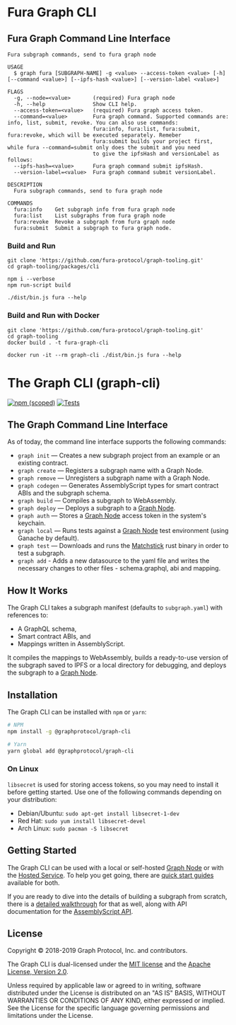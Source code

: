 # Fura Graph CLI
## Fura Graph Command Line Interface
```
Fura subgraph commands, send to fura graph node

USAGE
  $ graph fura [SUBGRAPH-NAME] -g <value> --access-token <value> [-h] [--command <value>] [--ipfs-hash <value>] [--version-label <value>]

FLAGS
  -g, --node=<value>       (required) Fura graph node
  -h, --help               Show CLI help.
  --access-token=<value>   (required) Fura graph access token.
  --command=<value>        Fura graph command. Supported commands are: info, list, submit, revoke. You can also use commands:
                           fura:info, fura:list, fura:submit, fura:revoke, which will be executed separately. Remeber
                           fura:submit builds your project first, while fura --command=submit only does the submit and you need
                           to give the ipfsHash and versionLabel as follows:
  --ipfs-hash=<value>      Fura graph command submit ipfsHash.
  --version-label=<value>  Fura graph command submit versionLabel.

DESCRIPTION
  Fura subgraph commands, send to fura graph node

COMMANDS
  fura:info    Get subgraph info from fura graph node
  fura:list    List subgraphs from fura graph node
  fura:revoke  Revoke a subgraph from fura graph node
  fura:submit  Submit a subgraph to fura graph node.
```

### Build and Run
```
git clone 'https://github.com/fura-protocol/graph-tooling.git'
cd graph-tooling/packages/cli

npm i --verbose
npm run-script build

./dist/bin.js fura --help
```

### Build and Run with Docker
```
git clone 'https://github.com/fura-protocol/graph-tooling.git'
cd graph-tooling
docker build . -t fura-graph-cli

docker run -it --rm graph-cli ./dist/bin.js fura --help
```

# The Graph CLI (graph-cli)

[![npm (scoped)](https://img.shields.io/npm/v/@graphprotocol/graph-cli.svg?color=success)](https://www.npmjs.com/package/@graphprotocol/graph-cli)
[![Tests](https://github.com/graphprotocol/graph-cli/actions/workflows/ci.yml/badge.svg)](https://github.com/graphprotocol/graph-cli/actions/workflows/ci.yml)

## The Graph Command Line Interface

As of today, the command line interface supports the following commands:

- `graph init` — Creates a new subgraph project from an example or an existing contract.
- `graph create` — Registers a subgraph name with a Graph Node.
- `graph remove` — Unregisters a subgraph name with a Graph Node.
- `graph codegen` — Generates AssemblyScript types for smart contract ABIs and the subgraph schema.
- `graph build` — Compiles a subgraph to WebAssembly.
- `graph deploy` — Deploys a subgraph to a
  [Graph Node](https://github.com/graphprotocol/graph-node).
- `graph auth` — Stores a [Graph Node](https://github.com/graphprotocol/graph-node) access token in
  the system's keychain.
- `graph local` — Runs tests against a [Graph Node](https://github.com/graphprotocol/graph-node)
  test environment (using Ganache by default).
- `graph test` — Downloads and runs the [Matchstick](https://github.com/LimeChain/matchstick) rust
  binary in order to test a subgraph.
- `graph add` - Adds a new datasource to the yaml file and writes the necessary changes to other
  files - schema.graphql, abi and mapping.

## How It Works

The Graph CLI takes a subgraph manifest (defaults to `subgraph.yaml`) with references to:

- A GraphQL schema,
- Smart contract ABIs, and
- Mappings written in AssemblyScript.

It compiles the mappings to WebAssembly, builds a ready-to-use version of the subgraph saved to IPFS
or a local directory for debugging, and deploys the subgraph to a
[Graph Node](https://github.com/graphprotocol/graph-node).

## Installation

The Graph CLI can be installed with `npm` or `yarn`:

```sh
# NPM
npm install -g @graphprotocol/graph-cli

# Yarn
yarn global add @graphprotocol/graph-cli
```

### On Linux

`libsecret` is used for storing access tokens, so you may need to install it before getting started.
Use one of the following commands depending on your distribution:

- Debian/Ubuntu: `sudo apt-get install libsecret-1-dev`
- Red Hat: `sudo yum install libsecret-devel`
- Arch Linux: `sudo pacman -S libsecret`

## Getting Started

The Graph CLI can be used with a local or self-hosted
[Graph Node](https://github.com/graphprotocol/graph-node) or with the
[Hosted Service](https://thegraph.com/explorer/). To help you get going, there are
[quick start guides](https://thegraph.com/docs/en/developer/quick-start/) available for both.

If you are ready to dive into the details of building a subgraph from scratch, there is a
[detailed walkthrough](https://thegraph.com/docs/en/developer/create-subgraph-hosted/) for that as
well, along with API documentation for the
[AssemblyScript API](https://thegraph.com/docs/en/developer/assemblyscript-api/).

## License

Copyright &copy; 2018-2019 Graph Protocol, Inc. and contributors.

The Graph CLI is dual-licensed under the [MIT license](LICENSE-MIT) and the
[Apache License, Version 2.0](LICENSE-APACHE).

Unless required by applicable law or agreed to in writing, software distributed under the License is
distributed on an "AS IS" BASIS, WITHOUT WARRANTIES OR CONDITIONS OF ANY KIND, either expressed or
implied. See the License for the specific language governing permissions and limitations under the
License.
